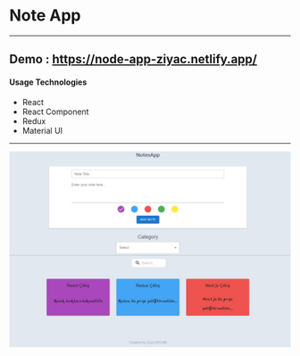 # Note App

---

## Demo : <a href="https://node-app-ziyac.netlify.app/">https://node-app-ziyac.netlify.app/</a>

<h4> Usage Technologies</h4>

- React
- React Component
- Redux
- Material UI

---

![image](/src/assets/notes-redux.jpg)
